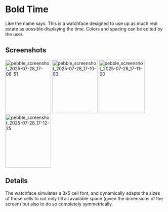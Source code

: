 # Bold Time
Like the name says. This is a watchface designed to use up as much real estate as possible displaying the time. Colors and spacing can be edited by the user.

## Screenshots
<img width="144" height="168" alt="pebble_screenshot_2025-07-28_17-08-51" src="https://github.com/user-attachments/assets/a1c95af2-1ca6-4ade-a3a6-33fa49e1efff" />
<img width="144" height="168" alt="pebble_screenshot_2025-07-28_17-10-03" src="https://github.com/user-attachments/assets/e20b24b0-e110-47fd-96c9-9319e4405d3e" />
<img width="144" height="168" alt="pebble_screenshot_2025-07-28_17-11-00" src="https://github.com/user-attachments/assets/ad3ea0b0-af40-4ce4-ab98-dfaad5edb7c5" />
<img width="144" height="168" alt="pebble_screenshot_2025-07-28_17-12-25" src="https://github.com/user-attachments/assets/95ecb8c1-c00f-4c4f-91e3-31046b9fc603" />


## Details
The watchface simulates a 3x5 cell font, and dynamically adapts the sizes of those cells to not only fill all available space (given the dimensions of the screen) but also to do so completely symmetrically.
